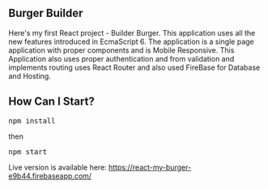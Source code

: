 ## Burger Builder
Here's my first React project - Builder Burger.
This application uses all the new features introduced in EcmaScript 6. The application is a single page application with proper components and is Mobile Responsive. This Application also uses proper authentication and from validation and implements routing uses React Router and also used FireBase for Database and Hosting.

## How Can I Start?

<pre>npm install</pre>

then

<pre>npm start</pre>


Live version is available here: https://react-my-burger-e9b44.firebaseapp.com/

